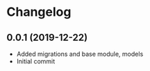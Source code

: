 Changelog
=========

## 0.0.1 (2019-12-22)
 * Added migrations and base module, models
 * Initial commit